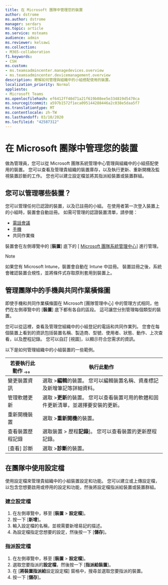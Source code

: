 ```yaml
---
title: 在 Microsoft 團隊中管理您的裝置
author: dstrome
ms.author: dstrome
manager: serdars
ms.topic: article
ms.service: msteams
audience: admin
ms.reviewer: kelsawi
ms.collection:
- M365-collaboration
f1.keywords:
- CSH
ms.custom:
- ms.teamsadmincenter.managedevices.overview
- ms.teamsadmincenter.devicemanagement.overview
description: 瞭解如何管理與組織中的小組搭配使用的裝置。
localization_priority: Normal
appliesto:
- Microsoft Teams
ms.openlocfilehash: ef6412ff40d71a21f619b08ee5e334819d5470ca
ms.sourcegitcommit: a597b1572f1eca095144288446a2c038e5daa5f7
ms.translationtype: MT
ms.contentlocale: zh-TW
ms.lasthandoff: 03/10/2020
ms.locfileid: "42587312"
---
```

# <a name="manage-your-devices-in-microsoft-teams"></a>在 Microsoft 團隊中管理您的裝置

做為管理員，您可以從 Microsoft 團隊系統管理中心管理與組織中的小組搭配使用的裝置。 您可以查看及管理貴組織的裝置庫存，以及執行更新、重新開機及監視裝置診斷的工作。 您也可以建立設定檔並將其指派給裝置或裝置群組。 

## <a name="what-devices-can-you-manage"></a>您可以管理哪些裝置？
您可以管理任何已認證的裝置，以及已註冊的小組。 在使用者第一次登入裝置上的小組時，裝置會自動註冊。 如需可管理的認證裝置清單，請參閱：

- [電話會議](https://products.office.com/microsoft-teams/across-devices/devices/category?devicetype=16)
- [手機](https://products.office.com/microsoft-teams/across-devices/devices/category?devicetype=34)
- 共同作業條

裝置會在左側導覽中的 [**裝置**] 底下的 [ [Microsoft 團隊系統管理中心](https://admin.teams.microsoft.com)] 進行管理。

> [!NOTE]
> 如果您有 Microsoft Intune，裝置會自動在 Intune 中註冊。 裝置註冊之後，系統會確認裝置合規性，並將條件式存取原則套用到裝置上。

## <a name="manage-phones-and-collaboration-bars-in-teams"></a>管理團隊中的手機與共同作業橫條圖

即使手機和共同作業橫條圖在 Microsoft [團隊管理中心] 中的管理方式相同，他們在左側導覽中的 [**裝置**] 底下都有各自的區段。 這可讓您分別管理每個類型的裝置。

您可以從這裡，查看及管理您組織中的小組登記的電話和共同作業列。 您會在每個裝置上看到的資訊包括裝置名稱、製造商、型號、使用者、狀態、動作、上次查看，以及歷程記錄。 您可以自訂 [視圖]，以顯示符合您需求的資訊。

以下是如何管理組織中的小組裝置的一些範例。  
    
|若要執行此動作 .。。  |執行此動作 |
|---------|---------|
|變更裝置資訊   | 選取 >**編輯**的裝置。 您可以編輯裝置名稱、資產標記及新增筆記等詳細資料。     |
|管理軟體更新   |選取 >**更新**的裝置。 您可以查看裝置可用的軟體和固件更新清單，並選擇要安裝的更新。    |
|重新開機裝置   |選取 >**重新開機**的裝置。          |
|查看裝置歷程記錄  | 選取裝置 > 歷程**記錄**]。 您可以查看裝置的更新歷程記錄。     |
|[查看] 診斷  | 選取 >**診斷**的裝置。        |

## <a name="use-configuration-profiles-in-teams"></a>在團隊中使用設定檔

使用設定檔來管理貴組織中的小組裝置設定和功能。 您可以建立或上傳設定檔，以包含您想要啟用或停用的設定和功能，然後將設定檔指派給裝置或裝置群組。 

### <a name="create-a-configuration-profile"></a>建立設定檔

1. 在左側導覽中，移至 [**裝置** > **設定檔**]。
2. 按一下 [**新增**]。
3. 輸入設定檔的名稱，並視需要新增易記的描述。
4. 為設定檔指定您想要的設定，然後按一下 [**儲存**]。

### <a name="assign-a-configuration-profile"></a>指派設定檔

1. 在左側導覽中，移至 [**裝置** > **設定檔**]。
2. 選取您要指派的**設定檔**，然後按一下 [**指派給裝置**]。  
3. 在 [**將裝置指派給**設定設定檔] 窗格中，搜尋並選取您要指派的裝置。
4. 按一下 [**儲存**]。
